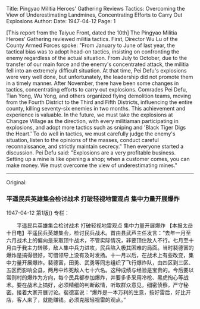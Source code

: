 Title: Pingyao Militia Heroes' Gathering Reviews Tactics: Overcoming the View of Underestimating Landmines, Concentrating Efforts to Carry Out Explosions
Author:
Date: 1947-04-12
Page: 1

[This report from the Taiyue Front, dated the 10th] The Pingyao Militia Heroes' Gathering reviewed militia tactics. First, Director Wu Lu of the County Armed Forces spoke: "From January to June of last year, the tactical bias was to adopt head-on tactics, insisting on confronting the enemy regardless of the actual situation. From July to October, due to the transfer of our main force and the enemy's concentrated attack, the militia fell into an extremely difficult situation. At that time, Pei Defu's explosions were very well done, but unfortunately, the leadership did not promote them in a timely manner. After November, there have been some changes in tactics, concentrating efforts to carry out explosions. Comrades Pei Defu, Tian Yong, Wu Yong, and others organized flying demolition teams, moving from the Fourth District to the Third and Fifth Districts, influencing the entire county, killing seventy-six enemies in two months. This achievement and experience is valuable. In the future, we must take the explosions at Changze Village as the direction, with every militiaman participating in explosions, and adopt more tactics such as sniping and 'Black Tiger Digs the Heart.' To do well in tactics, we must carefully judge the enemy's situation, listen to the opinions of the masses, conduct careful reconnaissance, and strictly maintain secrecy." Then everyone started a discussion. Pei Defu said: "Explosions are a very profitable business. Setting up a mine is like opening a shop; when a customer comes, you can make money. We must overcome the view of underestimating mines."



<hr /> 

Original: 


### 平遥民兵英雄集会检讨战术  打破轻视地雷观点  集中力量开展爆炸

1947-04-12
第1版()
专栏：

　　平遥民兵英雄集会检讨战术
    打破轻视地雷观点
    集中力量开展爆炸
    【本报太岳十日电】平遥民兵英雄集会，检讨民兵战术。首由县武芦主任发言：“去年一月至六月战术上的偏向是采取顶牛战术，不管实际情况，非要顶住敌人不行。七月至十月由于我主力转移，敌人集中兵力进攻，民兵陷入极其困难的局面。当时裴德富的爆炸是搞得很好，可惜领导上没有及时发扬。十一月以后，在战术上有些改变，集中力量开展爆炸。裴德富，田勇、武勇等同志组织了飞行爆炸队，由四区到三区、五区而影响全县，两月中炸死敌人七十六名。这种成绩与经验是宝贵的。今后要以常则村的爆炸为方向，每个民兵都参加爆炸，并要多多采用冷枪、黑虎掏心等战术。要在战术上搞好，必须精细的判断敌情，听取群众意见，细密侦察，严守秘密。接着大家开展讨论。裴德富说：“爆炸是一本万利的生意，按好雷后，好比开店，客人来了，就能赚钱。必须克服轻视雷的观点。”
